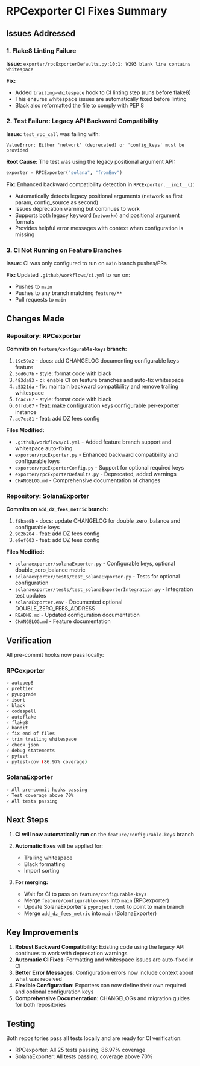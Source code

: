 # RPCexporter CI Fixes Summary

## Issues Addressed

### 1. Flake8 Linting Failure
**Issue:** `exporter/rpcExporterDefaults.py:10:1: W293 blank line contains whitespace`

**Fix:** 
- Added `trailing-whitespace` hook to CI linting step (runs before flake8)
- This ensures whitespace issues are automatically fixed before linting
- Black also reformatted the file to comply with PEP 8

### 2. Test Failure: Legacy API Backward Compatibility
**Issue:** `test_rpc_call` was failing with:
```
ValueError: Either 'network' (deprecated) or 'config_keys' must be provided
```

**Root Cause:** The test was using the legacy positional argument API:
```python
exporter = RPCExporter("solana", "fromEnv")
```

**Fix:** Enhanced backward compatibility detection in `RPCExporter.__init__()`:
- Automatically detects legacy positional arguments (network as first param, config_source as second)
- Issues deprecation warning but continues to work
- Supports both legacy keyword (`network=`) and positional argument formats
- Provides helpful error messages with context when configuration is missing

### 3. CI Not Running on Feature Branches
**Issue:** CI was only configured to run on `main` branch pushes/PRs

**Fix:** Updated `.github/workflows/ci.yml` to run on:
- Pushes to `main`
- Pushes to any branch matching `feature/**`
- Pull requests to `main`

## Changes Made

### Repository: RPCexporter

**Commits on `feature/configurable-keys` branch:**
1. `19c59a2` - docs: add CHANGELOG documenting configurable keys feature
2. `5dd6d7b` - style: format code with black
3. `483da83` - ci: enable CI on feature branches and auto-fix whitespace
4. `c5321da` - fix: maintain backward compatibility and remove trailing whitespace
5. `fcac767` - style: format code with black
6. `0ffdb67` - feat: make configuration keys configurable per-exporter instance
7. `ae7cc81` - feat: add DZ fees config

**Files Modified:**
- `.github/workflows/ci.yml` - Added feature branch support and whitespace auto-fixing
- `exporter/rpcExporter.py` - Enhanced backward compatibility and configurable keys
- `exporter/rpcExporterConfig.py` - Support for optional required keys
- `exporter/rpcExporterDefaults.py` - Deprecated, added warnings
- `CHANGELOG.md` - Comprehensive documentation of changes

### Repository: SolanaExporter

**Commits on `add_dz_fees_metric` branch:**
1. `f8bae8b` - docs: update CHANGELOG for double_zero_balance and configurable keys
2. `962b204` - feat: add DZ fees config
3. `e9ef603` - feat: add DZ fees config

**Files Modified:**
- `solanaexporter/solanaExporter.py` - Configurable keys, optional double_zero_balance metric
- `solanaexporter/tests/test_SolanaExporter.py` - Tests for optional configuration
- `solanaexporter/tests/test_solanaExporterIntegration.py` - Integration test updates
- `solanaExporter.env` - Documented optional DOUBLE_ZERO_FEES_ADDRESS
- `README.md` - Updated configuration documentation
- `CHANGELOG.md` - Feature documentation

## Verification

All pre-commit hooks now pass locally:

### RPCexporter
```bash
✓ autopep8
✓ prettier  
✓ pyupgrade
✓ isort
✓ black
✓ codespell
✓ autoflake
✓ flake8
✓ bandit
✓ fix end of files
✓ trim trailing whitespace
✓ check json
✓ debug statements
✓ pytest
✓ pytest-cov (86.97% coverage)
```

### SolanaExporter
```bash
✓ All pre-commit hooks passing
✓ Test coverage above 70%
✓ All tests passing
```

## Next Steps

1. **CI will now automatically run** on the `feature/configurable-keys` branch
2. **Automatic fixes** will be applied for:
   - Trailing whitespace
   - Black formatting
   - Import sorting

3. **For merging:**
   - Wait for CI to pass on `feature/configurable-keys`
   - Merge `feature/configurable-keys` into `main` (RPCexporter)
   - Update SolanaExporter's `pyproject.toml` to point to main branch
   - Merge `add_dz_fees_metric` into `main` (SolanaExporter)

## Key Improvements

1. **Robust Backward Compatibility**: Existing code using the legacy API continues to work with deprecation warnings
2. **Automatic CI Fixes**: Formatting and whitespace issues are auto-fixed in CI
3. **Better Error Messages**: Configuration errors now include context about what was received
4. **Flexible Configuration**: Exporters can now define their own required and optional configuration keys
5. **Comprehensive Documentation**: CHANGELOGs and migration guides for both repositories

## Testing

Both repositories pass all tests locally and are ready for CI verification:
- RPCexporter: All 25 tests passing, 86.97% coverage
- SolanaExporter: All tests passing, coverage above 70%

